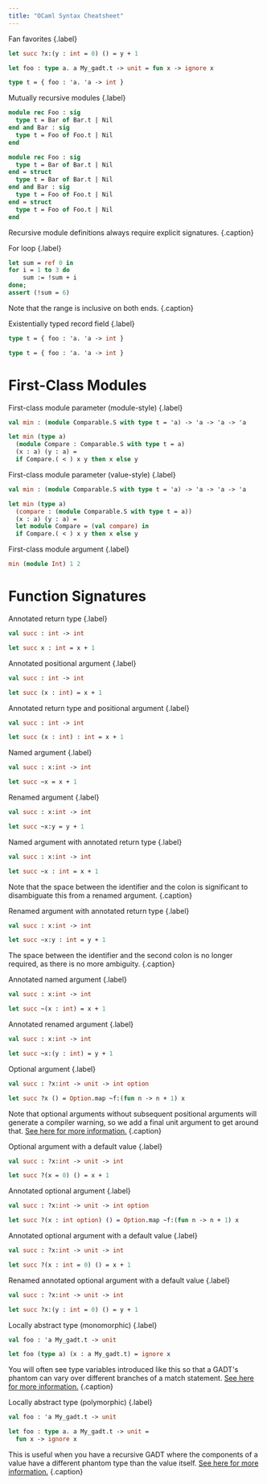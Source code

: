 ```yaml
---
title: "OCaml Syntax Cheatsheet"
---
```


Fan favorites
{.label}

```ocaml {.ml}
let succ ?x:(y : int = 0) () = y + 1

let foo : type a. a My_gadt.t -> unit = fun x -> ignore x

type t = { foo : 'a. 'a -> int }
```

Mutually recursive modules
{.label}

```ocaml {.mli}
module rec Foo : sig
  type t = Bar of Bar.t | Nil
end and Bar : sig
  type t = Foo of Foo.t | Nil
end
```
```ocaml {.ml, .captioned}
module rec Foo : sig
  type t = Bar of Bar.t | Nil
end = struct
  type t = Bar of Bar.t | Nil
end and Bar : sig
  type t = Foo of Foo.t | Nil
end = struct
  type t = Foo of Foo.t | Nil
end
```

Recursive module definitions always require explicit signatures.
{.caption}

For loop
{.label}

```ocaml {.ml, .captioned}
let sum = ref 0 in
for i = 1 to 3 do
    sum := !sum + i
done;
assert (!sum = 6)
```

Note that the range is inclusive on both ends.
{.caption}

Existentially typed record field
{.label}

```ocaml {.mli}
type t = { foo : 'a. 'a -> int }
```
```ocaml {.ml}
type t = { foo : 'a. 'a -> int }
```

# First-Class Modules

First-class module parameter (module-style)
{.label}

```ocaml {.mli}
val min : (module Comparable.S with type t = 'a) -> 'a -> 'a -> 'a
```
```ocaml {.ml}
let min (type a)
  (module Compare : Comparable.S with type t = a)
  (x : a) (y : a) =
  if Compare.( < ) x y then x else y
```

First-class module parameter (value-style)
{.label}

```ocaml {.mli}
val min : (module Comparable.S with type t = 'a) -> 'a -> 'a -> 'a
```
```ocaml {.ml}
let min (type a)
  (compare : (module Comparable.S with type t = a))
  (x : a) (y : a) =
  let module Compare = (val compare) in
  if Compare.( < ) x y then x else y
```

First-class module argument
{.label}
```ocaml {.ml}
min (module Int) 1 2
```

# Function Signatures

Annotated return type
{.label}

```ocaml {.mli}
val succ : int -> int
```
```ocaml {.ml}
let succ x : int = x + 1
```

Annotated positional argument
{.label}

```ocaml {.mli}
val succ : int -> int
```
```ocaml {.ml}
let succ (x : int) = x + 1
```

Annotated return type and positional argument
{.label}

```ocaml {.mli}
val succ : int -> int
```
```ocaml {.ml}
let succ (x : int) : int = x + 1
```

Named argument
{.label}

```ocaml {.mli}
val succ : x:int -> int
```
```ocaml {.ml}
let succ ~x = x + 1
```

Renamed argument
{.label}

```ocaml {.mli}
val succ : x:int -> int
```
```ocaml {.ml}
let succ ~x:y = y + 1
```

Named argument with annotated return type
{.label}

```ocaml {.mli}
val succ : x:int -> int
```
```ocaml {.captioned, .ml}
let succ ~x : int = x + 1
```

Note that the space between the identifier and the colon is significant to
disambiguate this from a renamed argument.
{.caption}

Renamed argument with annotated return type
{.label}

```ocaml {.mli}
val succ : x:int -> int
```
```ocaml {.captioned, .ml}
let succ ~x:y : int = y + 1
```

The space between the identifier and the second colon is no longer required, as
there is no more ambiguity.
{.caption}

Annotated named argument
{.label}

```ocaml {.mli}
val succ : x:int -> int
```
```ocaml {.ml}
let succ ~(x : int) = x + 1
```

Annotated renamed argument
{.label}

```ocaml {.mli}
val succ : x:int -> int
```
```ocaml {.ml}
let succ ~x:(y : int) = y + 1
```

Optional argument
{.label}

```ocaml {.mli}
val succ : ?x:int -> unit -> int option
```
```ocaml {.captioned, .ml}
let succ ?x () = Option.map ~f:(fun n -> n + 1) x
```

Note that optional arguments without subsequent positional arguments will generate a compiler warning, so we add a final unit argument to get around that. [See here for more information.][warning-16]
{.caption}

Optional argument with a default value
{.label}

```ocaml {.mli}
val succ : ?x:int -> unit -> int
```
```ocaml {.ml}
let succ ?(x = 0) () = x + 1
```

Annotated optional argument
{.label}

```ocaml {.mli}
val succ : ?x:int -> unit -> int option
```
```ocaml {.ml}
let succ ?(x : int option) () = Option.map ~f:(fun n -> n + 1) x
```

Annotated optional argument with a default value
{.label}

```ocaml {.mli}
val succ : ?x:int -> unit -> int
```
```ocaml {.ml}
let succ ?(x : int = 0) () = x + 1
```

Renamed annotated optional argument with a default value
{.label}

```ocaml {.mli}
val succ : ?x:int -> unit -> int
```
```ocaml {.ml}
let succ ?x:(y : int = 0) () = y + 1
```

Locally abstract type (monomorphic)
{.label}

```ocaml {.mli}
val foo : 'a My_gadt.t -> unit
```
```ocaml {.captioned, .ml}
let foo (type a) (x : a My_gadt.t) = ignore x
```

You will often see type variables introduced like this so that a GADT's phantom
can vary over different branches of a match statement. [See here for more information.][monomorphic]
{.caption}

Locally abstract type (polymorphic)
{.label}

```ocaml {.mli}
val foo : 'a My_gadt.t -> unit
```
```ocaml {.captioned, .ml}
let foo : type a. a My_gadt.t -> unit =
  fun x -> ignore x
```

This is useful when you have a recursive GADT where the components of a value
have a different phantom type than the value
itself. [See here for more information.][polymorphic]
{.caption}

[warning-16]: https://ocaml.org/docs/labels#warning-this-optional-argument-cannot-be-erased
[monomorphic]: https://ocaml.org/manual/locallyabstract.html
[polymorphic]: https://v2.ocaml.org/manual/locallyabstract.html#p:polymorpic-locally-abstract
